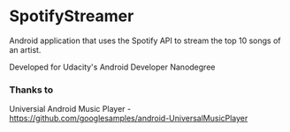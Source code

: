 # SpotifyStreamer
Android application that uses the Spotify API to stream the top 10 songs of an artist.

Developed for Udacity's Android Developer Nanodegree

### Thanks to
Universial Android Music Player - https://github.com/googlesamples/android-UniversalMusicPlayer
